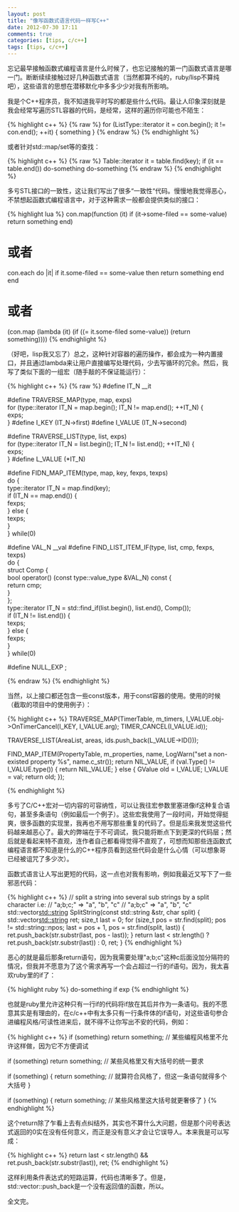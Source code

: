 ```yaml
---
layout: post
title: "像写函数式语言代码一样写C++"
date: 2012-07-30 17:11
comments: true
categories: [tips, c/c++]
tags: [tips, c/c++]
---
```


忘记最早接触函数式编程语言是什么时候了，也忘记接触的第一门函数式语言是哪一门。断断续续接触过好几种函数式语言（当然都算不纯的，ruby/lisp不算纯吧），这些语言的思想在潜移默化中多多少少对我有所影响。

我是个C++程序员，我不知道我平时写的都是些什么代码。最让人印象深刻就是我会经常写遍历STL容器的代码，是经常，这样的遍历你可能也不陌生：

{% highlight c++ %}
{% raw %}
for (ListType::iterator it = con.begin(); it != con.end(); ++it) {
    something
}
{% endraw %}
{% endhighlight %}

或者针对std::map/set等的查找：

{% highlight c++ %}
{% raw %}
Table::iterator it = table.find(key);
if (it == table.end())
    do-something
do-something
{% endraw %}
{% endhighlight %}

多亏STL接口的一致性，这让我们写出了很多“一致性“代码。慢慢地我觉得恶心，不禁想起函数式编程语言中，对于这种需求一般都会提供类似的接口：

{% highlight lua %}
con.map(function (it) if (it->some-filed == some-value) return something end)
# 或者
con.each do |it| if it.some-filed == some-value then return something end end
# 或者
(con.map (lambda (it) (if ((= it.some-filed some-value)) (return something))))
{% endhighlight %}

（好吧，lisp我又忘了）总之，这种针对容器的遍历操作，都会成为一种内置接口，并且通过lambda来让用户直接编写处理代码，少去写循环的冗余。然后，我写了类似下面的一组宏（随手敲的不保证能运行）：

{% highlight c++ %}
{% raw %}
#define IT_N __it

#define TRAVERSE_MAP(type, map, exps) \
    for (type::iterator IT_N = map.begin(); IT_N != map.end(); ++IT_N) { \
        exps; \
    }
#define I_KEY (IT_N->first)
#define I_VALUE (IT_N->second)

#define TRAVERSE_LIST(type, list, exps) \
    for (type::iterator IT_N = list.begin(); IT_N != list.end(); ++IT_N) { \
        exps; \
    }
#define L_VALUE (*IT_N)

#define FIDN_MAP_ITEM(type, map, key, fexps, texps) \
    do { \
        type::iterator IT_N = map.find(key); \
        if (IT_N == map.end()) { \
            fexps; \
        } else { \
            texps; \
        } \
    } while(0)

#define VAL_N __val
#define FIND_LIST_ITEM_IF(type, list, cmp, fexps, texps) \
    do { \
        struct Comp { \
            bool operator() (const type::value_type &VAL_N) const { \
                return cmp; \
            } \
        }; \
        type::iterator IT_N = std::find_if(list.begin(), list.end(), Comp()); \
        if (IT_N != list.end()) { \
            texps; \
        } else { \
            fexps; \
        } \
    } while(0)

#define NULL_EXP ;

{% endraw %}
{% endhighlight %}

当然，以上接口都还包含一些const版本，用于const容器的使用。使用的时候（截取的项目中的使用例子）：

{% highlight c++ %}
TRAVERSE_MAP(TimerTable, m_timers, 
        I_VALUE.obj->OnTimerCancel(I_KEY, I_VALUE.arg);
        TIMER_CANCEL(I_VALUE.id)); 

TRAVERSE_LIST(AreaList, areas,
        ids.push_back(L_VALUE->ID()));

FIND_MAP_ITEM(PropertyTable, m_properties, name,
        LogWarn("set a non-existed property %s", name.c_str()); return NIL_VALUE,
        if (val.Type() != I_VALUE.type()) {
            return NIL_VALUE; 
        } else {
            GValue old = I_VALUE;
            I_VALUE = val; 
            return old;
        });

{% endhighlight %}

多亏了C/C++宏对一切内容的可容纳性，可以让我往宏参数里塞进像if这种复合语句，甚至多条语句（例如最后一个例子）。这些宏我使用了一段时间，开始觉得挺爽，很多函数的实现里，我再也不用写那些重复的代码了。但是后来我发觉这些代码越来越恶心了。最大的弊端在于不可调试，我只能将断点下到更深的代码层；然后就是看起来特不直观，连作者自己都看得觉得不直观了，可想而知那些连函数式编程语言都不知道是什么的C++程序员看到这些代码会是什么心情（可以想象哥已经被诅咒了多少次）。

函数式语言让人写出更短的代码，这一点也对我有影响，例如我最近又写下了一些邪恶代码：

{% highlight c++ %}
// split a string into several sub strings by a split character i.e:
// "a;b;c;" => "a", "b", "c"
// "a;b;c" => "a", "b", "c"
std::vector<std::string> SplitString(const std::string &str, char split) {
    std::vector<std::string> ret;
    size_t last = 0;
    for (size_t pos = str.find(split); pos != std::string::npos; last = pos + 1, pos = str.find(split, last)) {
        ret.push_back(str.substr(last, pos - last));
    }
    return last < str.length() ? ret.push_back(str.substr(last)) : 0, ret;
}
{% endhighlight %}

恶心的就是最后那条return语句，因为我需要处理"a;b;c"这种c后面没加分隔符的情况，但我并不愿意为了这个需求再写一个会占超过一行的if语句。因为，我太喜欢ruby里的if了：

{% highlight ruby %}
do-something if exp
{% endhighlight %}

也就是ruby里允许这种只有一行if的代码将if放在其后并作为一条语句。我的不愿意其实是有理由的，在c/c++中有太多只有一行条件体的if语句，对这些语句参合进编程风格/可读性进来后，就不得不让你写出不安的代码，例如：

{% highlight c++ %}
if (something) return something; // 某些编程风格里不允许这样做，因为它不方便调试

if (something) 
    return something; // 某些风格里又有大括号的统一要求

if (something) {
    return something; // 就算符合风格了，但这一条语句就得多个大括号
}

if (something) 
{
    return something; // 某些风格里这大括号就更奢侈了
}
{% endhighlight %}

这个return除了乍看上去有点纠结外，其实也不算什么大问题，但是那个问号表达式返回的0实在没有任何意义，而正是没有意义才会让它误导人。本来我是可以写成：

{% highlight c++ %}
return last < str.length() && ret.push_back(str.substr(last)), ret;
{% endhighlight %}

这样利用条件表达式的短路运算，代码也清晰多了。但是，std::vector::push_back是一个没有返回值的函数，所以。

全文完。

